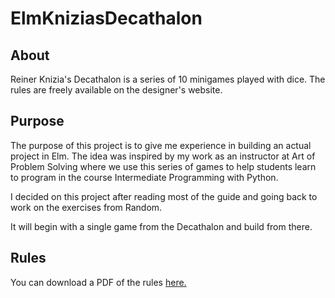 # ElmKniziasDecathalon

## About
Reiner Knizia's Decathalon is a series of 10 minigames played with dice. The rules are freely available on the designer's website.

## Purpose
The purpose of this project is to give me experience in building an actual project in Elm. The idea was inspired by my work as an instructor at Art of Problem Solving where we use this series of games to help students learn to program in the course Intermediate Programming with Python. 

I decided on this project after reading most of the guide and going back to work on the exercises from Random.

It will begin with a single game from the Decathalon and build from there.

## Rules
You can download a PDF of the rules [here.](https://www.knizia.de/wp-content/uploads/reiner/freebies/Website-Decathlon.pdf)